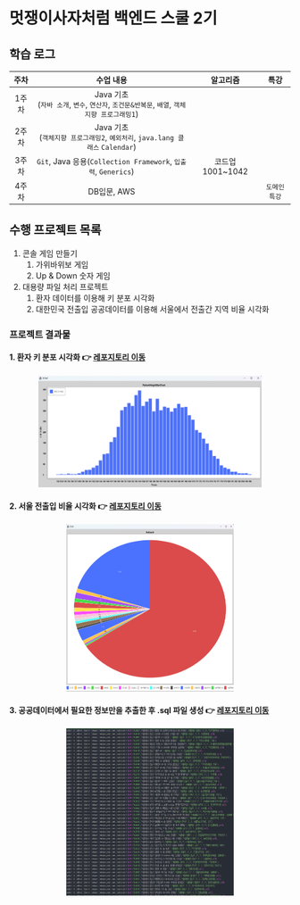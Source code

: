 # 멋쟁이사자처럼 백엔드 스쿨 2기

## 학습 로그
|  주차  |                               수업 내용                                |     알고리즘      |   특강  |
|:----:|:------------------------------------------------------------------:|:-------------:|:-----:|
| 1주차  | Java 기초<br/>(`자바 소개`, `변수`, `연산자`, `조건문&반복문`, `배열`, `객체지향 프로그래밍1`) |               |       |
| 2주차  |  Java 기초<br/>(`객체지향 프로그래밍2`, `예외처리`, `java.lang 클래스` `Calendar`)   |               |       |
| 3주차  |     `Git`, Java 응용(`Collection Framework`, `입출력`, `Generics`)      | 코드업 1001~1042 |       |
| 4주차 |                             DB입문, AWS                              |               | `도메인특강` |




## 수행 프로젝트 목록
1. 콘솔 게임 만들기
   1. 가위바위보 게임
   2. Up & Down 숫자 게임
2. 대용량 파일 처리 프로젝트
   1. 환자 데이터를 이용해 키 분포 시각화
   2. 대한민국 전출입 공공데이터를 이용해 서울에서 전출간 지역 비율 시각화
### 프로젝트 결과물
#### 1. 환자 키 분포 시각화 👉 [레포지토리 이동](https://github.com/wogus0518/LikeLion-Backend/tree/main/Class/src/week3/date221007/miniProject)
<div align="center"><img src="resources/img/patientHeight.png" width="400" height="200"></div>

#### 2. 서울 전출입 비율 시각화 👉 [레포지토리 이동](https://github.com/wogus0518/LikeLion-Backend/tree/main/Class/src/week3/date221007/miniProject)
<div align="center"><img src="resources/img/sidoPiechart.png" width="300" height="300"></div>

#### 3. 공공데이터에서 필요한 정보만을 추출한 후 .sql 파일 생성 👉 [레포지토리 이동](https://github.com/wogus0518/like-lion/tree/main/src/main/java/codelion/projects/hospitalProject)
<div align="center"><img src="resources/img/hospitalSql.png" width="300" height="300"></div>